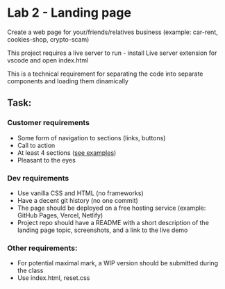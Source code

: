 # Lab 2 - Landing page

Create a web page for your/friends/relatives business (example: car-rent, cookies-shop, crypto-scam)

This project requires a live server to run - install Live server extension for vscode and open index.html

This is a technical requirement for separating the code into separate components and loading them dinamically




## Task:
### Customer requirements

- Some form of navigation to sections (links, buttons)
- Call to action
- At least 4 sections ([see examples](https://webflow.com/blog/high-converting-landing-page))
- Pleasant to the eyes

### Dev requirements

- Use vanilla CSS and HTML (no frameworks)
- Have a decent git history (no one commit)
- The page should be deployed on a free hosting service (example: GitHub Pages, Vercel, Netlify)
- Project repo should have a README with a short description of the landing page topic, screenshots, and a link to the live demo

### Other requirements:

- For potential maximal mark, a WIP version should be submitted during the class
- Use index.html, reset.css
